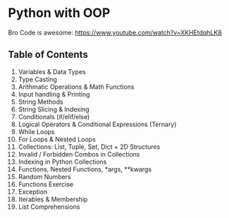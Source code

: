 # Python with OOP
Bro Code is awesome: https://www.youtube.com/watch?v=XKHEtdqhLK8

## Table of Contents
1. Variables & Data Types
2. Type Casting
3. Arithmatic Operations & Math Functions
4. Input handling & Printing
5. String Methods
6. String Slicing & Indexing
7. Conditionals (if/elif/else)
8. Logical Operators & Conditional Expressions (Ternary)
9. While Loops
10. For Loops & Nested Loops
11. Collections: List, Tuple, Set, Dict + 2D Structures
12. Invalid / Forbidden Combos in Collections
13. Indexing in Python Collections
14. Functions, Nested Functions, *args, **kwargs
15. Random Numbers
16. Functions Exercise
17. Exception
18. Iterables & Membership
19. List Comprehensions


